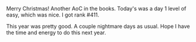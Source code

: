 Merry Christmas! Another AoC in the books. Today's was a day 1 level of easy, which was nice. I got rank #411.

This year was pretty good. A couple nightmare days as usual. Hope I have the time and energy to do this next year.
